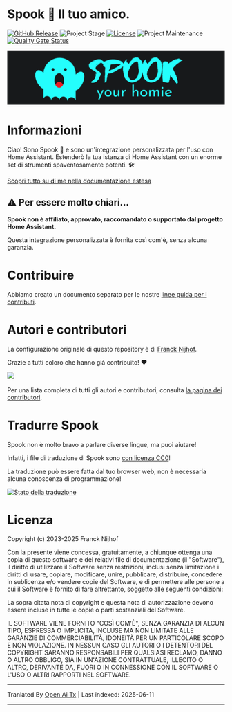 # Spook 👻 Il tuo amico.

[![GitHub Release][releases-shield]][releases]
![Project Stage][project-stage-shield]
[![License][license-shield]](https://raw.githubusercontent.com/frenck/spook/main/LICENSE.md)
![Project Maintenance][maintenance-shield]
[![Quality Gate Status][sonarcloud-shield]][sonarcloud]

![Spook - Il tuo amico](https://raw.githubusercontent.com/frenck/spook/main/logos/logo_wordmark_catchphrase_2048x512.png)

# Informazioni

Ciao! Sono Spook 👻 e sono un'integrazione personalizzata per l'uso con Home Assistant.
Estenderò la tua istanza di Home Assistant con un enorme set di strumenti spaventosamente potenti. 🛠️

[Scopri tutto su di me nella documentazione estesa](https://spook.boo/)

## ⚠️ Per essere molto chiari...

**Spook non è affiliato, approvato, raccomandato o supportato dal progetto Home Assistant.**

Questa integrazione personalizzata è fornita così com'è, senza alcuna garanzia.

# Contribuire

Abbiamo creato un documento separato per le nostre [linee guida per i contributi](https://spook.boo/development).

# Autori e contributori

La configurazione originale di questo repository è di [Franck Nijhof][frenck].

Grazie a tutti coloro che hanno già contribuito! ❤️

<a href="https://github.com/frenck/spook/graphs/contributors">
  <img src="https://contrib.rocks/image?repo=frenck/spook" />
</a>

Per una lista completa di tutti gli autori e contributori,
consulta [la pagina dei contributori][contributors].

# Tradurre Spook

Spook non è molto bravo a parlare diverse lingue, ma puoi aiutare!

Infatti, i file di traduzione di Spook sono [con licenza CC0](https://raw.githubusercontent.com/frenck/spook/main/custom_components/spook/translations/LICENSE.md)!

La traduzione può essere fatta dal tuo browser web, non è necessaria alcuna conoscenza di programmazione!

[![Stato della traduzione](https://hosted.weblate.org/widgets/spook/-/integration/open-graph.png)](https://hosted.weblate.org/engage/spook/)

# Licenza

Copyright (c) 2023-2025 Franck Nijhof

Con la presente viene concessa, gratuitamente, a chiunque ottenga una copia
di questo software e dei relativi file di documentazione (il "Software"), il diritto
di utilizzare il Software senza restrizioni, inclusi senza limitazione i diritti
di usare, copiare, modificare, unire, pubblicare, distribuire, concedere in sublicenza e/o vendere
copie del Software, e di permettere alle persone a cui il Software è
fornito di fare altrettanto, soggetto alle seguenti condizioni:

La sopra citata nota di copyright e questa nota di autorizzazione devono essere incluse in tutte
le copie o parti sostanziali del Software.

IL SOFTWARE VIENE FORNITO "COSÌ COM'È", SENZA GARANZIA DI ALCUN TIPO, ESPRESSA O
IMPLICITA, INCLUSE MA NON LIMITATE ALLE GARANZIE DI COMMERCIABILITÀ,
IDONEITÀ PER UN PARTICOLARE SCOPO E NON VIOLAZIONE. IN NESSUN CASO GLI
AUTORI O I DETENTORI DEL COPYRIGHT SARANNO RESPONSABILI PER QUALSIASI RECLAMO, DANNO O ALTRO
OBBLIGO, SIA IN UN'AZIONE CONTRATTUALE, ILLECITO O ALTRO, DERIVANTE DA,
FUORI O IN CONNESSIONE CON IL SOFTWARE O L'USO O ALTRI RAPPORTI NEL
SOFTWARE.

[contributors]: https://github.com/frenck/spook/graphs/contributors
[frenck]: https://github.com/frenck
[license-shield]: https://img.shields.io/github/license/frenck/spook.svg
[project-stage-shield]: https://img.shields.io/badge/project%20stage-SPOOKED-red.svg
[releases-shield]: https://img.shields.io/github/release/frenck/spook.svg
[releases]: https://github.com/frenck/spook/releases
[maintenance-shield]: https://img.shields.io/maintenance/yes/2025.svg
[sonarcloud-shield]: https://sonarcloud.io/api/project_badges/measure?project=frenck_python-elgato&metric=alert_status
[sonarcloud]: https://sonarcloud.io/summary/new_code?id=frenck_python-elgato


---


Tranlated By [Open Ai Tx](https://github.com/OpenAiTx/OpenAiTx) | Last indexed: 2025-06-11


---